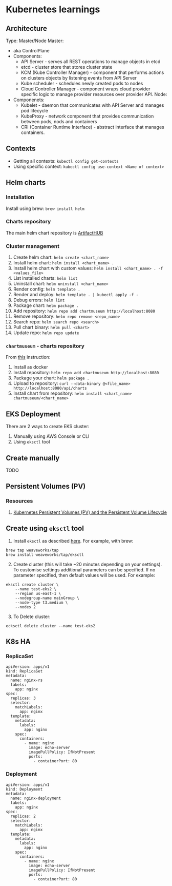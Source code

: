# Kubernetes learnings
## Architecture
Type: Master/Node
Master:
- aka ControlPlane
- Components:
  - API Server - serves all REST operations to manage objects in etcd
  - etcd - cluster store that stores cluster state
  - KCM (Kube Controller Manager) - component that performs actions on clusters objects by listening events from API Server
  - Kube scheduler - schedules newly created pods to nodes
  - Cloud Controller Manager - component wraps cloud provider specific logic to manage provider resources over provider API.
Node:
- Componenets:
  - Kubelet - daemon that communicates with API Server and manages pod lifecycle
  - KubeProxy - network component that provides communication between pods, nods and containers
  - CRI (Container Runtime Interface) - abstract interface that manages containers.

## Contexts
* Getting all contexts: `kubectl config get-contexts`
* Using specific context: `kubectl config use-context <Name of context>`

## Helm charts
### Installation
Install using brew: `brew install helm`

### Charts repository
The main helm chart repository is [ArtifactHUB](https://artifacthub.io/)

### Cluster management
1. Create helm chart: `helm create <chart_name>`
2. Install helm chart: `helm install <chart_name> .`
3. Install helm chart with custom values: `helm install <chart_name> . -f <values_file>`
4. List installed charts: `helm list`
5. Uninstall chart: `helm uninstall <chart_name>`
6. Render config: `helm template .`
7. Render and deploy: `helm template . | kubectl apply -f -`
8. Debug errors: `helm lint`
9. Package chart: `helm package .`
10. Add repository: `helm repo add chartmuseum http://localhost:8080`
11. Remove repository: `helm repo remove <repo_name>`
12. Search repo: `helm search repo <search>`
13. Pull chart binary: `helm pull <chart>`
14. Update repo: `helm repo update`

### `chartmuseum` - charts repository
From [this](https://github.com/helm/chartmuseum) instruction:
1. Install as docker
2. Install repository: `helm repo add chartmuseum http://localhost:8080`
3. Package your chart: `helm package .`
4. Upload to repository: `curl --data-binary @<file_name> http://localhost:8080/api/charts`
5. Install chart from repository: `helm install <chart_name> chartmuseum/<chart_name>`

## EKS Deployment
There are 2 ways to create EKS cluster:
1. Manually using AWS Console or CLI
2. Using `eksctl` tool

## Create manually
TODO

## Persistent Volumes (PV)
### Resources
1. [Kubernetes Persistent Volumes (PV) and the Persistent Volume Lifecycle](https://cloud.netapp.com/blog/kubernetes-persistent-storage-why-where-and-how)

## Create using `eksctl` tool
1. Install `eksctl` as described [here](https://github.com/weaveworks/eksctl). For example, with brew:
```
brew tap weaveworks/tap
brew install weaveworks/tap/eksctl
```
2. Create cluster (this will take ~20 minutes depending on your settings). To customise settings additional parameters can be specified. If no parameter specified, then default values will be used. For example:
```
eksctl create cluster \
    --name test-eks2 \
    --region us-east-1 \
    --nodegroup-name mainGroup \
    --node-type t3.medium \
    --nodes 2
```
3. To Delete cluster:
```
ecksctl delete cluster --name test-eks2
```

## K8s HA
### ReplicaSet
```
apiVersion: apps/v1
kind: ReplicaSet
metadata:
  name: nginx-rs
  labels:
    app: nginx
spec:
  replicas: 3
  selector:
    matchLabels:
      app: nginx
  template:
    metadata:
      labels:
        app: nginx
    spec:
      containers:
        - name: nginx
          image: echo-server
          imagePullPolicy: IfNotPresent
          ports:
            - containerPort: 80
```
### Deployment
```
apiVersion: apps/v1
kind: Deployment
metadata:
  name: nginx-deployment
  labels:
    app: nginx
spec:
  replicas: 2
  selector:
    matchLabels:
      app: nginx
  template:
    metadata:
      labels:
        app: nginx
    spec:
      containers:
        - name: nginx
          image: echo-server
          imagePullPolicy: IfNotPresent
          ports:
            - containerPort: 80
```
